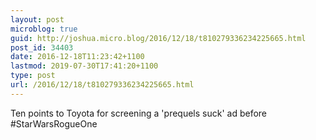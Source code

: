 ```yaml
---
layout: post
microblog: true
guid: http://joshua.micro.blog/2016/12/18/t810279336234225665.html
post_id: 34403
date: 2016-12-18T11:23:42+1100
lastmod: 2019-07-30T17:41:20+1100
type: post
url: /2016/12/18/t810279336234225665.html
---
```

Ten points to Toyota for screening a 'prequels suck' ad before #StarWarsRogueOne
